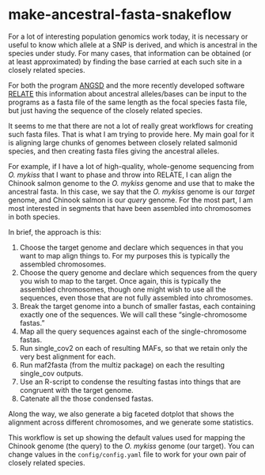 make-ancestral-fasta-snakeflow
================

For a lot of interesting population genomics work today, it is necessary
or useful to know which allele at a SNP is derived, and which is
ancestral in the species under study. For many cases, that information
can be obtained (or at least approximated) by finding the base carried
at each such site in a closely related species.

For both the program [ANGSD](http://www.popgen.dk/angsd/index.php/ANGSD)
and the more recently developed software
[RELATE](https://myersgroup.github.io/relate/) this information about
ancestral alleles/bases can be input to the programs as a fasta file of
the same length as the focal species fasta file, but just having the
sequence of the closely related species.

It seems to me that there are not a lot of really great workflows for
creating such fasta files. That is what I am trying to provide here. My
main goal for it is aligning large chunks of genomes between closely
related salmonid species, and then creating fasta files giving the
ancestral alleles.

For example, if I have a lot of high-quality, whole-genome sequencing
from *O. mykiss* that I want to phase and throw into RELATE, I can align
the Chinook salmon genome to the *O. mykiss* genome and use that to make
the ancestral fasta. In this case, we say that the *O. mykiss* genome is
our *target* genome, and Chinook salmon is our *query* genome. For the
most part, I am most interested in segments that have been assembled
into chromosomes in both species.

In brief, the approach is this:

1.  Choose the target genome and declare which sequences in that you
    want to map align things to. For my purposes this is typically the
    assembled chromosomes.
2.  Choose the query genome and declare which sequences from the query
    you wish to map to the target. Once again, this is typically the
    assembled chromosomes, though one might wish to use all the
    sequences, even those that are not fully assembled into chromosomes.
3.  Break the target genome into a bunch of smaller fastas, each
    containing exactly one of the sequences. We will call these
    “single-chromosome fastas.”
4.  Map all the query sequences against each of the single-chromosome
    fastas.
5.  Run single\_cov2 on each of resulting MAFs, so that we retain only
    the very best alignment for each.
6.  Run maf2fasta (from the multiz package) on each the resulting
    single\_cov outputs.
7.  Use an R-script to condense the resulting fastas into things that
    are congruent with the target genome.
8.  Catenate all the those condensed fastas.

Along the way, we also generate a big faceted dotplot that shows the
alignment across different chromosomes, and we generate some statistics.

This workflow is set up showing the default values used for mapping the
Chinook genome (the query) to the *O. mykiss* genome (our target). You
can change values in the `config/config.yaml` file to work for your own
pair of closely related species.
